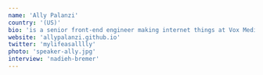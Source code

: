 ```yaml
---
name: 'Ally Palanzi'
country: '(US)'
bio: 'is a senior front-end engineer making internet things at Vox Media. Loves ice cream, Sass, community building, and sharing photos of her cat on the internet.'
website: 'allypalanzi.github.io'
twitter: 'mylifeasalllly'
photo: 'speaker-ally.jpg'
interview: 'nadieh-bremer'
---
```

